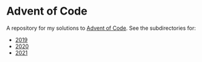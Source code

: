 # Advent of Code

A repository for my solutions to [Advent of Code](https://adventofcode.com/). See the subdirectories for:
* [2019](2019)
* [2020](2020)
* [2021](2021)
